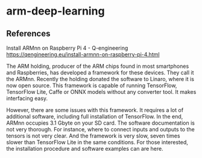 # arm-deep-learning

## References
Install ARMnn on Raspberry Pi 4 - Q-engineering
https://qengineering.eu/install-armnn-on-raspberry-pi-4.html

The ARM holding, producer of the ARM chips found in most smartphones and Raspberries, has developed a framework for these devices. They call it the ARMnn. Recently the holding donated the software to Linaro, where it is now open source. This framework is capable of running TensorFlow, TensorFlow Lite, Caffe or ONNX models without any converter tool. It makes interfacing easy.

However, there are some issues with this framework. It requires a lot of additional software, including full installation of TensorFlow. In the end, ARMnn occupies 3.1 Gbyte on your SD card. The software documentation is not very thorough. For instance, where to connect inputs and outputs to the tensors is not very clear. And the framework is very slow, seven times slower than TensorFlow Lite in the same conditions. For those interested, the installation procedure and software examples can are here.
